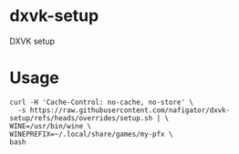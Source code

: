 # dxvk-setup
DXVK setup

# Usage
```shell
curl -H 'Cache-Control: no-cache, no-store' \
  -s https://raw.githubusercontent.com/nafigator/dxvk-setup/refs/heads/overrides/setup.sh | \
WINE=/usr/bin/wine \
WINEPREFIX=~/.local/share/games/my-pfx \
bash
```